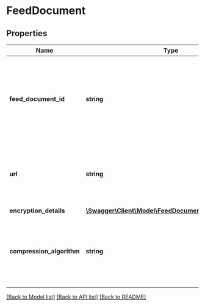 # FeedDocument

## Properties
Name | Type | Description | Notes
------------ | ------------- | ------------- | -------------
**feed_document_id** | **string** | The identifier for the feed document. This identifier is unique only in combination with a seller ID. | 
**url** | **string** | A presigned URL for the feed document. This URL expires after 5 minutes. | 
**encryption_details** | [**\Swagger\Client\Model\FeedDocumentEncryptionDetails**](FeedDocumentEncryptionDetails.md) |  | 
**compression_algorithm** | **string** | If present, the feed document contents are compressed using the indicated algorithm. | [optional] 

[[Back to Model list]](../README.md#documentation-for-models) [[Back to API list]](../README.md#documentation-for-api-endpoints) [[Back to README]](../README.md)


